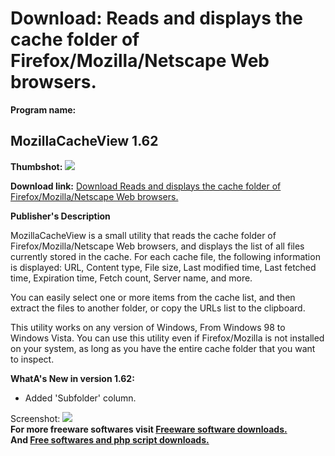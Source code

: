 # Download: Reads and displays the cache folder of Firefox/Mozilla/Netscape Web browsers.

**Program name:**

## MozillaCacheView 1.62

  
**Thumbshot:** ![](http://www.freewarefiles.com/screenshot/mozillacacheview_md.jpg)   
  
**Download link:** [Download Reads and displays the cache folder of Firefox/Mozilla/Netscape Web browsers.](http://freesoftwares.boysofts.com/MozillaCacheView_program_36268.html)  
  


**Publisher's Description**  
  


MozillaCacheView is a small utility that reads the cache folder of Firefox/Mozilla/Netscape Web browsers, and displays the list of all files currently stored in the cache. For each cache file, the following information is displayed: URL, Content type, File size, Last modified time, Last fetched time, Expiration time, Fetch count, Server name, and more. 

You can easily select one or more items from the cache list, and then extract the files to another folder, or copy the URLs list to the clipboard.

This utility works on any version of Windows, From Windows 98 to Windows Vista. You can use this utility even if Firefox/Mozilla is not installed on your system, as long as you have the entire cache folder that you want to inspect. 

**WhatA's New in version 1.62:**

  * Added 'Subfolder' column. 

  
  
Screenshot: ![](http://www.freewarefiles.com/screenshot/mozillacacheview.jpg)   
**For more freeware softwares visit [Freeware software downloads.](http://freesoftwares.boysofts.com/)**   
**And [Free softwares and php script downloads.](http://www.boysofts.com/)**
